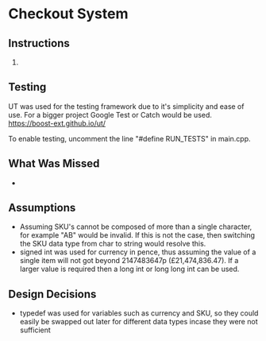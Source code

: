 # Checkout System

## Instructions
1. 

## Testing

UT was used for the testing framework due to it's simplicity and ease of use. For a bigger project Google Test or Catch would be used. 
https://boost-ext.github.io/ut/

To enable testing, uncomment the line "#define RUN_TESTS" in main.cpp.

## What Was Missed
- 

## Assumptions
- Assuming SKU's cannot be composed of more than a single character, for example "AB" would be invalid. If this is not the case, then switching the SKU data type from char to string would resolve this.
- signed int was used for currency in pence, thus assuming the value of a single item will not got beyond 2147483647p (£21,474,836.47). If a larger value is required then a long int or long long int can be used.

## Design Decisions
- typedef was used for variables such as currency and SKU, so they could easily be swapped out later for different data types incase they were not sufficient
